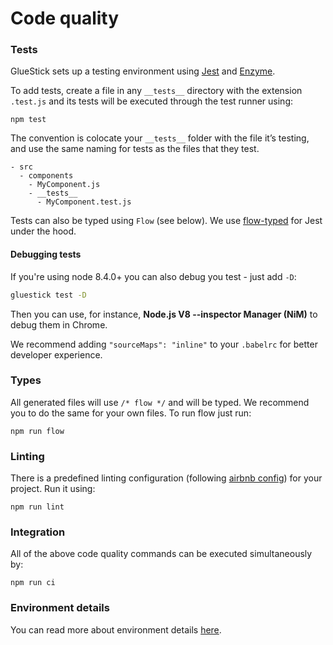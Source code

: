 # Code quality

### Tests

GlueStick sets up a testing environment using [Jest](https://facebook.github.io/jest/) and [Enzyme](https://github.com/airbnb/enzyme).

To add tests, create a file in any `__tests__` directory with the extension `.test.js` and its tests
will be executed through the test runner using:
```
npm test
```

The convention is colocate your `__tests__` folder with the file it’s testing, and use the same
naming for tests as the files that they test.

```
- src
  - components
    - MyComponent.js
    - __tests__
      - MyComponent.test.js
```

Tests can also be typed using `Flow` (see below). We use [flow-typed](https://github.com/flowtype/flow-typed) for Jest under the hood.

#### Debugging tests

If you're using node 8.4.0+ you can also debug you test - just add `-D`:

```bash
gluestick test -D
```

Then you can use, for instance, **Node.js V8 --inspector Manager (NiM)** to debug them in Chrome.

We recommend adding `"sourceMaps": "inline"` to your `.babelrc` for better developer experience.

### Types

All generated files will use `/* flow */` and will be typed.
We recommend you to do the same for your own files. To run flow just run:
```
npm run flow
```

### Linting

There is a predefined linting configuration (following [airbnb config](https://github.com/airbnb/javascript/tree/master/packages/eslint-config-airbnb))
for your project. Run it using:
```
npm run lint
```

### Integration

All of the above code quality commands can be executed simultaneously by:
```
npm run ci
```

### Environment details

You can read more about environment details [here](./configuration/EnvDetails.md).
